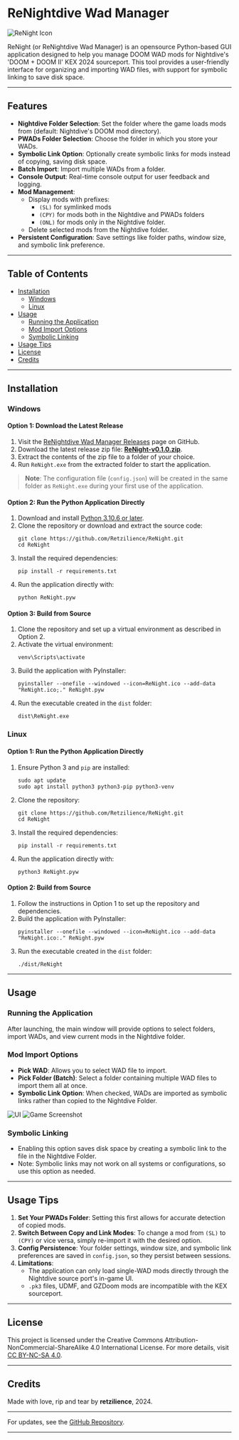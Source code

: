 # ReNightdive Wad Manager

![ReNight Icon](imgs/ReNight.webp)

ReNight (or ReNightdive Wad Manager) is an opensource Python-based GUI application designed to help you manage DOOM WAD mods for Nightdive's 'DOOM + DOOM II' KEX 2024 sourceport. This tool provides a user-friendly interface for organizing and importing WAD files, with support for symbolic linking to save disk space.

---

## Features

- **Nightdive Folder Selection**: Set the folder where the game loads mods from (default: Nightdive's DOOM mod directory).
- **PWADs Folder Selection**: Choose the folder in which you store your WADs.
- **Symbolic Link Option**: Optionally create symbolic links for mods instead of copying, saving disk space.
- **Batch Import**: Import multiple WADs from a folder.
- **Console Output**: Real-time console output for user feedback and logging.
- **Mod Management**:
  - Display mods with prefixes:
    - `(SL)` for symlinked mods
    - `(CPY)` for mods both in the Nightdive and PWADs folders
    - `(ONL)` for mods only in the Nightdive folder.
  - Delete selected mods from the Nightdive folder.
- **Persistent Configuration**: Save settings like folder paths, window size, and symbolic link preference.

---

## Table of Contents
- [Installation](#installation)
  - [Windows](#windows)
  - [Linux](#linux)
- [Usage](#usage)
  - [Running the Application](#running-the-application)
  - [Mod Import Options](#mod-import-options)
  - [Symbolic Linking](#symbolic-linking)
- [Usage Tips](#usage-tips)
- [License](#license)
- [Credits](#credits)

---

## Installation

### Windows

#### Option 1: Download the Latest Release

1. Visit the [ReNightdive Wad Manager Releases](https://github.com/Retzilience/ReNight/releases) page on GitHub.
2. Download the latest release zip file: **[ReNight-v0.1.0.zip](https://github.com/Retzilience/ReNight/releases/download/v0.1.0/ReNight-v0.1.0.zip)**.
3. Extract the contents of the zip file to a folder of your choice.
4. Run `ReNight.exe` from the extracted folder to start the application.

> **Note**: The configuration file (`config.json`) will be created in the same folder as `ReNight.exe` during your first use of the application.

#### Option 2: Run the Python Application Directly

1. Download and install [Python 3.10.6 or later](https://www.python.org/downloads/).
2. Clone the repository or download and extract the source code:
   ```
   git clone https://github.com/Retzilience/ReNight.git
   cd ReNight
   ```
3. Install the required dependencies:
   ```
   pip install -r requirements.txt
   ```
4. Run the application directly with:
   ```
   python ReNight.pyw
   ```

#### Option 3: Build from Source

1. Clone the repository and set up a virtual environment as described in Option 2.
2. Activate the virtual environment:
   ```
   venv\Scripts\activate
   ```
3. Build the application with PyInstaller:
   ```
   pyinstaller --onefile --windowed --icon=ReNight.ico --add-data "ReNight.ico;." ReNight.pyw
   ```
4. Run the executable created in the `dist` folder:
   ```
   dist\ReNight.exe
   ```

### Linux

#### Option 1: Run the Python Application Directly

1. Ensure Python 3 and `pip` are installed:
   ```
   sudo apt update
   sudo apt install python3 python3-pip python3-venv
   ```
2. Clone the repository:
   ```
   git clone https://github.com/Retzilience/ReNight.git
   cd ReNight
   ```
3. Install the required dependencies:
   ```
   pip install -r requirements.txt
   ```
4. Run the application directly with:
   ```
   python3 ReNight.pyw
   ```

#### Option 2: Build from Source

1. Follow the instructions in Option 1 to set up the repository and dependencies.
2. Build the application with PyInstaller:
   ```
   pyinstaller --onefile --windowed --icon=ReNight.ico --add-data "ReNight.ico:." ReNight.pyw
   ```
3. Run the executable created in the `dist` folder:
   ```
   ./dist/ReNight
   ```

---

## Usage

### Running the Application

After launching, the main window will provide options to select folders, import WADs, and view current mods in the Nightdive folder.

### Mod Import Options

- **Pick WAD**: Allows you to select WAD file to import.
- **Pick Folder (Batch)**: Select a folder containing multiple WAD files to import them all at once.
- **Symbolic Link Option**: When checked, WADs are imported as symbolic links rather than copied to the Nightdive Folder.

![UI](imgs/ui.png) ![Game Screenshot](imgs/game.png)

### Symbolic Linking

- Enabling this option saves disk space by creating a symbolic link to the file in the Nightdive Folder.
- Note: Symbolic links may not work on all systems or configurations, so use this option as needed.

---

## Usage Tips

1. **Set Your PWADs Folder**: Setting this first allows for accurate detection of copied mods.
2. **Switch Between Copy and Link Modes**: To change a mod from `(SL)` to `(CPY)` or vice versa, simply re-import it with the desired option.
3. **Config Persistence**: Your folder settings, window size, and symbolic link preferences are saved in `config.json`, so they persist between sessions.
4. **Limitations**:
   - The application can only load single-WAD mods directly through the Nightdive source port's in-game UI.
   - `.pk3` files, UDMF, and GZDoom mods are incompatible with the KEX sourceport.

---

## License

This project is licensed under the Creative Commons Attribution-NonCommercial-ShareAlike 4.0 International License. For more details, visit [CC BY-NC-SA 4.0](http://creativecommons.org/licenses/by-nc-sa/4.0/).

---

## Credits

Made with love, rip and tear by **retzilience**, 2024.

---

For updates, see the [GitHub Repository](https://github.com/Retzilience/ReNight).

---
